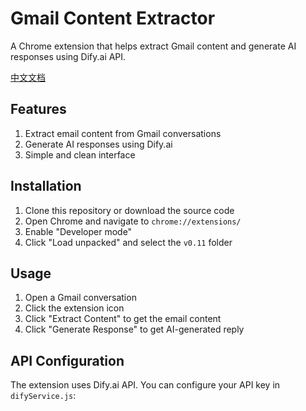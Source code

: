 # Gmail Content Extractor

A Chrome extension that helps extract Gmail content and generate AI responses using Dify.ai API.

[中文文档](./README_CN.md)

## Features

1. Extract email content from Gmail conversations
2. Generate AI responses using Dify.ai
3. Simple and clean interface

## Installation

1. Clone this repository or download the source code
2. Open Chrome and navigate to `chrome://extensions/`
3. Enable "Developer mode"
4. Click "Load unpacked" and select the `v0.11` folder

## Usage

1. Open a Gmail conversation
2. Click the extension icon
3. Click "Extract Content" to get the email content
4. Click "Generate Response" to get AI-generated reply

## API Configuration

The extension uses Dify.ai API. You can configure your API key in `difyService.js`: